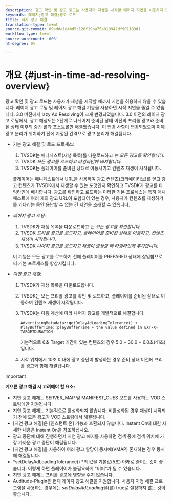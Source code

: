 ```yaml
---
description: 광고 확인 및 광고 로드는 사용자가 재생을 시작할 때까지 지연을 허용하지 않을 수 있습니다. 레이지 광고 로딩 및 레이지 광고 해결 기능을 사용하면 시작 지연을 줄일 수 있습니다. 3.0 버전에서 lazy Ad Resolving이 크게 변경되었습니다. 3.0 이전의 레이지 광고 로딩에서, 광고 해상도는 2단계로 나뉘어져 준비된 상태 이전의 프리롤 광고와 준비된 상태 이후의 중간 롤과 포스트롤만 해결했습니다. 이 변경 사항이 변경되었으며 이제 광고 분리가 위치하기 전에 지정된 간격으로 광고 분리가 해결됩니다.
keywords: 레이지;광고 해결;광고 로드
title: 적시 광고 해결
translation-type: tm+mt
source-git-commit: 89bdda1d4bd5c126f19ba75a819942df901183d1
workflow-type: tm+mt
source-wordcount: '606'
ht-degree: 0%

---
```



# 개요 {#just-in-time-ad-resolving-overview}

광고 확인 및 광고 로드는 사용자가 재생을 시작할 때까지 지연을 허용하지 않을 수 있습니다. 레이지 광고 로딩 및 레이지 광고 해결 기능을 사용하면 시작 지연을 줄일 수 있습니다. 3.0 버전에서 lazy Ad Resolving이 크게 변경되었습니다. 3.0 이전의 레이지 광고 로딩에서, 광고 해상도는 2단계로 나뉘어져 준비된 상태 이전의 프리롤 광고와 준비된 상태 이후의 중간 롤과 포스트롤만 해결했습니다. 이 변경 사항이 변경되었으며 이제 광고 분리가 위치하기 전에 지정된 간격으로 광고 분리가 해결됩니다.

* 기본 광고 해결 및 로드 프로세스:

   1. TVSDK는 매니페스트(재생 목록)를 다운로드하고 *는 모든 광고를 확인합니다.*
   1. TVSDK *모든 광고를 로드하고 타임라인에 배치합니다.*
   1. TVSDK는 플레이어를 준비된 상태로 이동시키고 컨텐츠 재생이 시작됩니다.

   플레이어는 매니페스트에서 URL을 사용하여 광고 컨텐츠(크리에이티브)를 얻고 광고 컨텐츠가 TVSDK에서 재생할 수 있는 포맷인지 확인하고 TVSDK가 광고를 타임라인에 배치합니다. 광고를 확인하고 로드하는 이러한 기본 프로세스는 특히 매니페스트에 여러 개의 광고 URL이 포함되어 있는 경우, 사용자가 컨텐츠를 재생하기를 기다리는 동안 용납할 수 없는 긴 지연을 초래할 수 있습니다.

* *레이지 광고 로딩*:

   1. TVSDK가 재생 목록을 다운로드하고 *는 모든 광고를 확인합니다.*
   1. TVSDK *프리롤 광고를 로드하고, 플레이어를 준비된 상태로 이동하고, 컨텐츠 재생이 시작됩니다.*
   1. TVSDK *나머지 광고를 로드하고 재생이 발생할 때 타임라인에 추가합니다.*

   이 기능은 모든 광고를 로드하기 전에 플레이어를 PREPARED 상태에 삽입함으로써 기본 프로세스를 향상시킵니다.

* *지연 광고 해결*:

   1. TVSDK가 재생 목록을 다운로드합니다.
   1. TVSDK는 모든 프리롤 광고를 확인 및 로드하고, 플레이어를 준비된 상태로 이동하며 컨텐츠 재생이 시작됩니다.
   1. TVSDK는 다음 계산에 따라 나머지 광고를 개별적으로 해결합니다.

      `AdvertisingMetadata::getDelayAdLoadingTolerance() + PlayBufferTime::playBufferTime + the value defined in EXT-X-TARGETDURATION`

      기본적으로 6초 Target 기간이 있는 컨텐츠의 경우 5.0 + 30.0 + 6.0초(41초)입니다.

   1. 시작 위치에서 10초 이내에 광고 중단이 발생하는 경우 준비 상태 이전에 프리롤 광고와 함께 해결됩니다.

>[!IMPORTANT]
>
>**게으른 광고 해결 시 고려해야 할 요소:**
>
>* 지연 광고 해제는 SERVER_MAP 및 MANIFEST_CUES 모드를 사용하는 VOD 스트림에만 지원됩니다.
>* 지연 광고 해제는 기본적으로 활성화되지 않습니다. 비활성화된 경우 재생이 시작되기 전에 모든 광고가 VOD 스트림에서 해결됩니다.
>* [지연 광고 해결]은 [인스턴트 온] 기능과 호환되지 않습니다. Instant On에 대한 자세한 내용은 Instant On을 참조하십시오.
>* 광고 중단에 대해 진행하면서 지연 광고 해지를 사용하면 검색 중에 검색 위치에 가장 가까운 광고 중단이 해결됩니다.
>* [지연 광고 해결]을 사용하여 여러 광고 할당이 동시에(VMAP) 존재하는 경우 동시에 해결됩니다.
>* *setDelayAdLoadingTolerance() *의 값을 기본값(5초) 아래로 줄이는 것이 좋습니다. 이렇게 하면 플레이어가 불필요하게 &quot;버퍼&quot;가 될 수 있습니다.
>* 지연 광고 해제는 프리롤 광고에 영향을 주지 않습니다.
>* Auditude-Plugin은 현재 레이지 광고 해결을 지원합니다. 사용자 지정 해결 프로그램을 사용하는 경우에는 *setDelayAdLoading*&#x200B;을(를) true로 설정하지 않는 것이 좋습니다.

>


